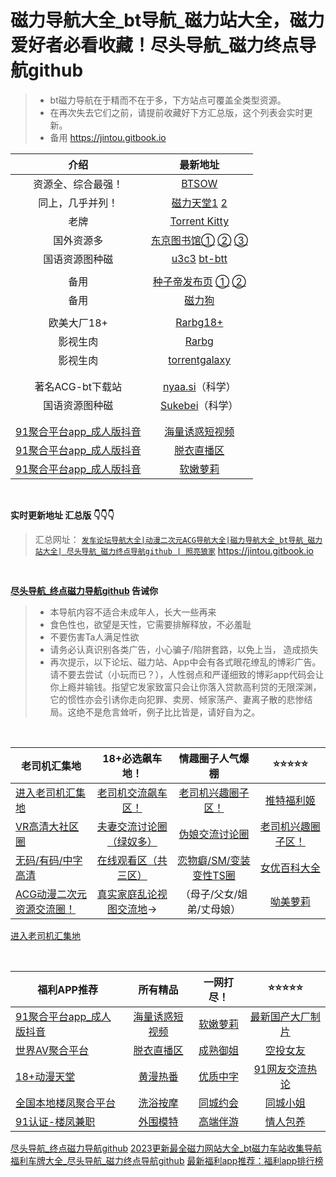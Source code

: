 # 磁力导航大全_bt导航_磁力站大全，磁力爱好者必看收藏！尽头导航_磁力终点导航github

>  - bt磁力导航在于精而不在于多，下方站点可覆盖全类型资源。
>  - 在再次失去它们之前，请提前收藏好下方汇总版，这个列表会实时更新。 
>  - 备用 https://jintou.gitbook.io



|                        介绍                         |                           最新地址                           |
| :-------------------------------------------------: | :----------------------------------------------------------: |
|                 资源全、综合最强！                  |                 [BTSOW](https://btsow.com/)                  |
|                 同上，几乎并列！                  |                 [磁力天堂1](https://Cltt.me)  [2](https://Cltt.vip)                  |
|                        老牌                         |       [Torrent Kitty](https://torrentkittyurl.com/tk/)       |
|                     国外资源多                      | [东京图书馆①](https://www.tokyotosho.info/)   [②](http://tokyotosho.se/)   [③](https://tokyo-tosho.net/) |
|                   国语资源图种磁                    | [u3c3](https://u3c3.cc/) [bt-btt](https://www.ebay.com/usr/bt-btt) |
|                                                     |                                                              |
|                        备用                         | [种子帝发布页](https://www.zhongzidizhi.com/)   [①](https://m.zhongziso61.xyz/)   [②](https://m.zhongziso19.xyz/) |
|                        备用                         |                [磁力狗](http://a.202089.xyz/)                |
|                                                     |                                                              |
|                     欧美大厂18+                     | [Rarbg18+](https://rarbgdata.org/torrents.php?category=2;4)  |
|                      影视生肉                       |               [Rarbg](https://rarbgdata.org/)                |
|                      影视生肉                       |          [torrentgalaxy](https://torrentgalaxy.to/)          |
|                                                     |                                                              |
|                                                     |                                                              |
|                  著名ACG-bt下载站                   |           [nyaa.si](https://nyaa.si/)（科学）          |
|                   国语资源图种磁                    |        [Sukebei](https://sukebei.nyaa.si/)（科学）        |
|                                                     |                                                              |
|                                                     |                                                              |
| [91聚合平台app_成人版抖音](https://github.com/jtdh/app) |          [海量诱惑短视频](https://github.com/jtdh/app)           |
| [91聚合平台app_成人版抖音](https://github.com/jtdh/app) |            [脱衣直播区](https://github.com/jtdh/app)             |
| [91聚合平台app_成人版抖音](https://github.com/jtdh/app) |             [软嫩萝莉](https://github.com/jtdh/app)              |


&nbsp;&nbsp;&nbsp;&nbsp;&nbsp;&nbsp;&nbsp;

**实时更新地址 汇总版 👇👇👇**

> 汇总网址： [`发车论坛导航大全|动漫二次元ACG导航大全|磁力导航大全_bt导航_磁力站大全| 尽头导航_磁力终点导航github | 照亮狼家`](https://jintou.gitbook.io) https://jintou.gitbook.io




&nbsp;&nbsp;&nbsp;&nbsp;&nbsp;&nbsp;&nbsp;


**[尽头导航_终点磁力导航github](https://jintou.gitbook.io/) 告诫你**

>  - 本导航内容不适合未成年人，长大一些再来
>   - 食色性也，欲望是天性，它需要排解释放，不必羞耻 
>   - 不要伤害Ta人满足性欲 
>   - 请务必认真识别各类广告，小心骗子/陷阱套路，以免上当， 造成损失
>   - 再次提示，以下论坛、磁力站、App中会有各式眼花缭乱的博彩广告。请不要去尝试（小玩而已？），人性弱点和严谨细致的博彩app代码会让你上瘾并输钱。指望它发家致富只会让你落入贷款高利贷的无限深渊，它的惯性亦会引诱你走向犯罪、卖房、倾家荡产、妻离子散的悲惨结局。这绝不是危言耸听，例子比比皆是，请好自为之。



&nbsp;&nbsp;&nbsp;&nbsp;&nbsp;&nbsp;&nbsp;




| 老司机汇集地                                  |               **18+必选飙车地！**                |      情趣圈子人气爆棚                  |       ⭐⭐⭐⭐⭐        |
| ----------------------------------------------------------- | :----------------------------------------------: | :--------------------: | :----------------: |
| [进入老司机汇集地](https://github.com/jtdh/app) |                [老司机交流飙车区！](https://github.com/jtdh/app)                |   [老司机兴趣圈子区！](https://github.com/jtdh/app)   |     [推特福利姬](https://github.com/jtdh/app)     |
| [VR高清大社区圈](https://github.com/jtdh/app)                                             |             [夫妻交流讨论圈（绿奴多）](https://github.com/jtdh/app)             |     [伪娘交流讨论圈](https://github.com/jtdh/app)     | [老司机兴趣圈子区！](https://github.com/jtdh/app) |
| [无码/有码/中字高清](https://github.com/jtdh/app)                                          |               [在线观看区（共三区）](https://github.com/jtdh/app)               | [恋物癖/SM/变装变性TS圈](https://github.com/jtdh/app) |    [女优百科大全](https://github.com/jtdh/app)    |
| [ACG动漫二次元资源交流圈！](https://github.com/jtdh/app)                                   | [真实家庭乱论视图交流地](https://github.com/jtdh/app)→ |      （母子/父女/姐弟/丈母娘）        |        [呦美萝莉](https://github.com/jtdh/app)              |
[进入老司机汇集地](https://github.com/jtdh/app) 

&nbsp;&nbsp;&nbsp;&nbsp;&nbsp;&nbsp;&nbsp;


| 福利APP推荐                                                |         所有精品                                           |           一网打尽！                                    |                ⭐⭐⭐⭐⭐                                |
| --------------------------------------------------- | :----------------------------------------------------------: | :---------------------------------------------------: | :----------------------------------------------------------: |
| [91聚合平台app_成人版抖音](https://github.com/jtdh/app) |          [海量诱惑短视频](https://github.com/jtdh/app)           |          [软嫩萝莉](https://github.com/jtdh/app)          |         [最新国产大厂制片](https://github.com/jtdh/app)          |
| [世界AV聚合平台](https://github.com/jtdh/app) |            [脱衣直播区](https://github.com/jtdh/app)             |     [成熟御姐](https://github.com/jtdh/app)      |             [空投女友](https://github.com/jtdh/app)              |
| [18+动漫天堂](https://github.com/jtdh/app) |           [黄漫热番](https://github.com/jtdh/app)    |   [优质中字](https://github.com/jtdh/app)              |       [91网友交流热论](https://github.com/jtdh/app)   
|  [全国本地楼凤聚合平台](https://github.com/jtdh/app)    | [洗浴按摩](https://github.com/jtdh/app)| [同城约会](https://github.com/jtdh/app) | [同城小姐](https://github.com/jtdh/app)|
| [91认证-楼凤兼职](https://github.com/jtdh/app)| [外围模特](https://github.com/jtdh/app)| [高端伴游](https://github.com/jtdh/app)| [情人包养](https://github.com/jtdh/app)| 




[尽头导航_终点磁力导航github](https://jintou.gitbook.io/)  [2023更新最全磁力网站大全_bt磁力车站收集导航福利车牌大全_尽头导航_磁力终点导航github](https://github.com/jtdh/jtdh/)
 [最新福利app推荐：福利app排行榜](https://github.com/jtdh/app/)
